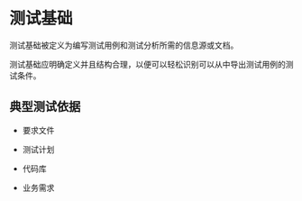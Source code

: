# 测试基础

测试基础被定义为编写测试用例和测试分析所需的信息源或文档。

测试基础应明确定义并且结构合理，以便可以轻松识别可以从中导出测试用例的测试条件。

## 典型测试依据

* 要求文件

* 测试计划

* 代码库

* 业务需求
